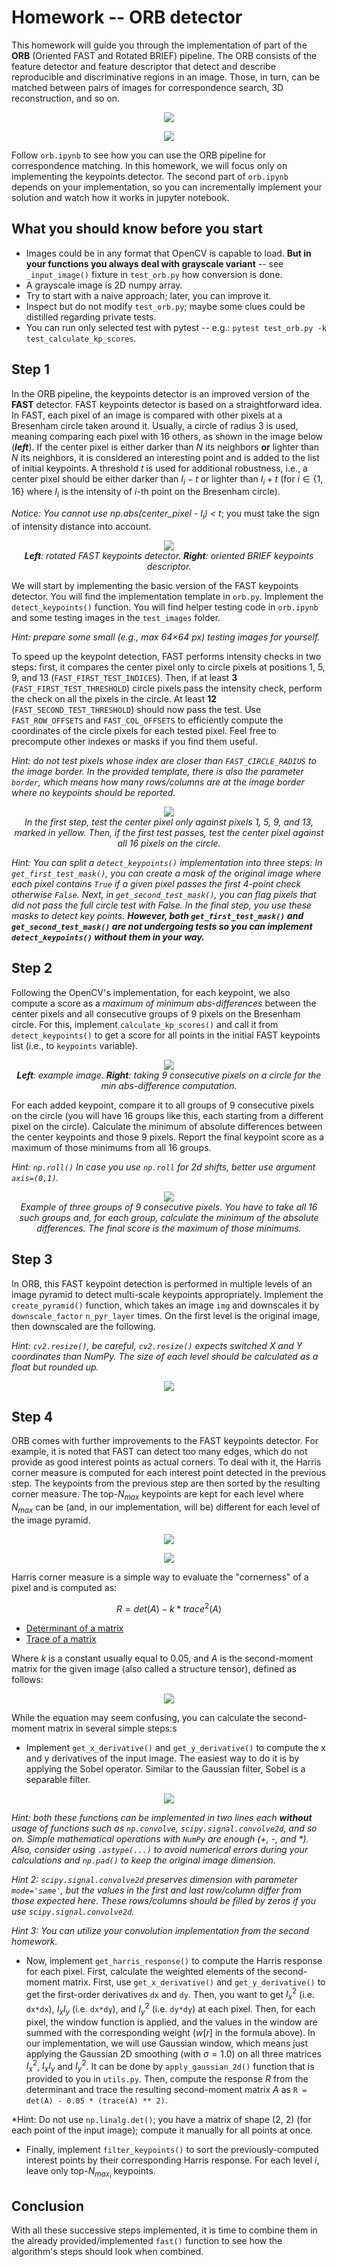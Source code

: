 ﻿# Homework -- ORB detector

This homework will guide you through the implementation of part of the **ORB** (Oriented FAST and Rotated BRIEF) pipeline. The ORB consists of the feature detector and feature descriptor that detect and describe reproducible and discriminative regions in an image. Those, in turn, can be matched between pairs of images for correspondence search, 3D reconstruction, and so on.

<p  align="center">
<img  src="img/stereo.jpg">
</p>

<p  align="center">
<img  src="img/matching.jpg">
</p>

Follow `orb.ipynb` to see how you can use the ORB pipeline for correspondence matching. In this homework, we will focus only on implementing the keypoints detector. The second part of `orb.ipynb` depends on your implementation, so you can incrementally implement your solution and watch how it works in jupyter notebook.

## What you should know before you start
* Images could be in any format that OpenCV is capable to load. **But in your functions you always deal with grayscale variant** -- see `_input_image()` fixture in `test_orb.py` how conversion is done.
* A grayscale image is 2D numpy array.
* Try to start with a naive approach; later, you can improve it.
* Inspect but do not modify `test_orb.py`; maybe some clues could be distilled regarding private tests.
* You can run only selected test with pytest -- e.g.: `pytest test_orb.py -k test_calculate_kp_scores`.

## Step 1
In the ORB pipeline, the keypoints detector is an improved version of the **FAST** detector. FAST keypoints detector is based on a straightforward idea. In FAST, each pixel of an image is compared with other pixels at a Bresenham circle taken around it. Usually, a circle of radius 3 is used, meaning comparing each pixel with 16 others, as shown in the image below (***left***). If the center pixel is either darker than $N$ its neighbors **or** lighter than $N$ its neighbors, it is considered an interesting point and is added to the list of initial keypoints. A threshold $t$ is used for additional robustness, i.e., a center pixel should be either darker than $I_i - t$ or lighter than $I_i + t$ (for $i\in\{1,16\}$ where $I_i$ is the intensity of $i$-th point on the Bresenham circle).

*Notice: You cannot use np.abs(center_pixel - $I_i$) < $t$*; you must take the sign of intensity distance into account.

<p  align="center">
<img  src="img/orb.jpg"><br>
<i><b>Left</b>: rotated FAST keypoints detector. <b>Right</b>: oriented BRIEF keypoints descriptor.</i>
</p>

We will start by implementing the basic version of the FAST keypoints detector. You will find the implementation template in `orb.py`. Implement the `detect_keypoints()` function. You will find helper testing code in `orb.ipynb` and some testing images in the `test_images` folder.

*Hint: prepare some small (e.g., max 64×64 px) testing images for yourself.*

To speed up the keypoint detection, FAST performs intensity checks in two steps: first, it compares the center pixel only to circle pixels at positions 1, 5, 9, and 13 (`FAST_FIRST_TEST_INDICES`). Then, if at least **3** (`FAST_FIRST_TEST_THRESHOLD`) circle pixels pass the intensity check, perform the check on all the pixels in the circle. At least **12** (`FAST_SECOND_TEST_THRESHOLD`) should now pass the test. Use `FAST_ROW_OFFSETS` and `FAST_COL_OFFSETS` to efficiently compute the coordinates of the circle pixels for each tested pixel. Feel free to precompute other indexes or masks if you find them useful.

*Hint: do not test pixels whose index are closer than `FAST_CIRCLE_RADIUS` to the image border. In the provided template, there is also the parameter `border`, which means how many rows/columns are at the image border where no keypoints should be reported.*

<p  align="center">
<img  src="img/fast_test.jpg"><br>
<i>In the first step, test the center pixel only against pixels 1, 5, 9, and 13, marked in yellow. Then, if the first test passes, test the center pixel against all 16 pixels on the circle.</i>
</p>

*Hint: You can split a `detect_keypoints()` implementation into three steps: In `get_first_test_mask()`, you can create a mask of the original image where each pixel contains `True` if a given pixel passes the first 4-point check otherwise `False`. Next, in `get_second_test_mask()`, you can flag pixels that did not pass the full circle test with False. In the final step, you use these masks to detect key points. **However, both `get_first_test_mask()` and `get_second_test_mask()` are not undergoing tests so you can implement `detect_keypoints()` without them in your way.***

## Step 2
Following the OpenCV's implementation, for each keypoint, we also compute a score as a *maximum of minimum abs-differences* between the center pixels and all consecutive groups of 9 pixels on the Bresenham circle. For this, implement `calculate_kp_scores()` and call it from `detect_keypoints()` to get a score for all points in the initial FAST keypoints list (i.e., to `keypoints` variable).

<p  align="center">
<img src="img/9px.jpg"><br>
<i><b>Left</b>: example image. <b>Right</b>: taking 9 consecutive pixels on a circle for the min abs-difference computation.</i>
</p>

For each added keypoint, compare it to all groups of 9 consecutive pixels on the circle (you will have 16 groups like this, each starting from a different pixel on the circle). Calculate the minimum of absolute differences between the center keypoints and those 9 pixels. Report the final keypoint score as a maximum of those minimums from all 16 groups.

*Hint: `np.roll()` In case you use `np.roll` for 2d shifts, better use argument `axis=(0,1)`.*

<p  align="center">
<img src="img/consecutive.png"><br>
<i>Example of three groups of 9 consecutive pixels. You have to take all 16 such groups and, for each group, calculate the minimum of the absolute differences. The final score is the maximum of those minimums.</i>
</p>

## Step 3
In ORB, this FAST keypoint detection is performed in multiple levels of an image pyramid to detect multi-scale keypoints appropriately. Implement the `create_pyramid()` function, which takes an image `img` and downscales it by `downscale_factor`  `n_pyr_layer` times. On the first level is the original image, then downscaled are the following.

*Hint: `cv2.resize()`, be careful, `cv2.resize()`  expects switched X and Y coordinates than NumPy. The size of each level should be calculated as a float but rounded up.*

<p align="center">
<img src="img/pyramid.jpg">
</p>

## Step 4
ORB comes with further improvements to the FAST keypoints detector. For example, it is noted that FAST can detect too many edges, which do not provide as good interest points as actual corners. To deal with it, the Harris corner measure is computed for each interest point detected in the previous step. The keypoints from the previous step are then sorted by the resulting corner measure. The top-$N_{max}$ keypoints are kept for each level where $N_{max}$ can be (and, in our implementation, will be) different for each level of the image pyramid.

<p  align="center">
<img src="img/corners.png">
</p>

<p align="center">
<img src="img/cornerness.png">
</p>

Harris corner measure is a simple way to evaluate the "cornerness" of a pixel and is computed as:

$$R = det(A) - k*trace^2(A)$$

- [Determinant of a matrix](https://en.wikipedia.org/wiki/Determinant)
- [Trace of a matrix](https://en.wikipedia.org/wiki/Trace_(linear_algebra))

Where $k$ is a constant usually equal to 0.05, and $A$ is the second-moment matrix for the given image (also called a structure tensor), defined as follows:

<p align="center">
<img src="img/structure_tensor_simplified.png">
</p>

While the equation may seem confusing, you can calculate the second-moment matrix in several simple steps:s

* Implement `get_x_derivative()` and `get_y_derivative()` to compute the x and y derivatives of the input image. The easiest way to do it is by applying the Sobel operator. Similar to the Gaussian filter, Sobel is a separable filter.

<p align="center">
<img src="img/sobel.png">
</p>

*Hint: both these functions can be implemented in two lines each **without** usage of functions such as `np.convolve`, `scipy.signal.convolve2d`, and so on. Simple mathematical operations with `NumPy` are enough (+, -, and \*). Also, consider using `.astype(...)` to avoid numerical errors during your calculations and `np.pad()` to keep the original image dimension.*

*Hint 2: `scipy.signal.convolve2d` preserves dimension with parameter `mode='same'`, but the values in the first and last row/column differ from those expected here. These rows/columns should be filled by zeros if you use `scipy.signal.convolve2d`.*

*Hint 3: You can utilize your convolution implementation from the second homework.*

* Now, implement `get_harris_response()` to compute the Harris response for each pixel. First, calculate the weighted elements of the second-moment matrix. First, use `get_x_derivative()` and `get_y_derivative()` to get the first-order derivatives `dx` and `dy`. Then, you want to get $I_x^2$ (i.e. `dx*dx`), $I_x I_y$ (i.e. `dx*dy`), and $I_y^2$ (i.e. `dy*dy`) at each pixel. Then, for each pixel, the window function is applied, and the values in the window are summed with the corresponding weight ($w[r]$ in the formula above). In our implementation, we will use Gaussian window, which means just applying the Gaussian 2D smoothing (with $\sigma=1.0$) on all three matrices $I_x^2$, $I_x I_y$ and $I_y^2$. It can be done by `apply_gaussian_2d()` function that is provided to you in `utils.py`. Then, compute the response $R$ from the determinant and trace the resulting second-moment matrix $A$ as `R = det(A) - 0.05 * (trace(A) ** 2)`.

*Hint: Do not use `np.linalg.det()`; you have a matrix of shape (2, 2) (for each point of the input image); compute it manually for all points at once.

* Finally, implement `filter_keypoints()` to sort the previously-computed interest points by their corresponding Harris response. For each level $i$, leave only top-$N_{max_i}$ keypoints.

## Conclusion
With all these successive steps implemented, it is time to combine them in the already provided/implemented `fast()` function to see how the algorithm's steps should look when combined.

